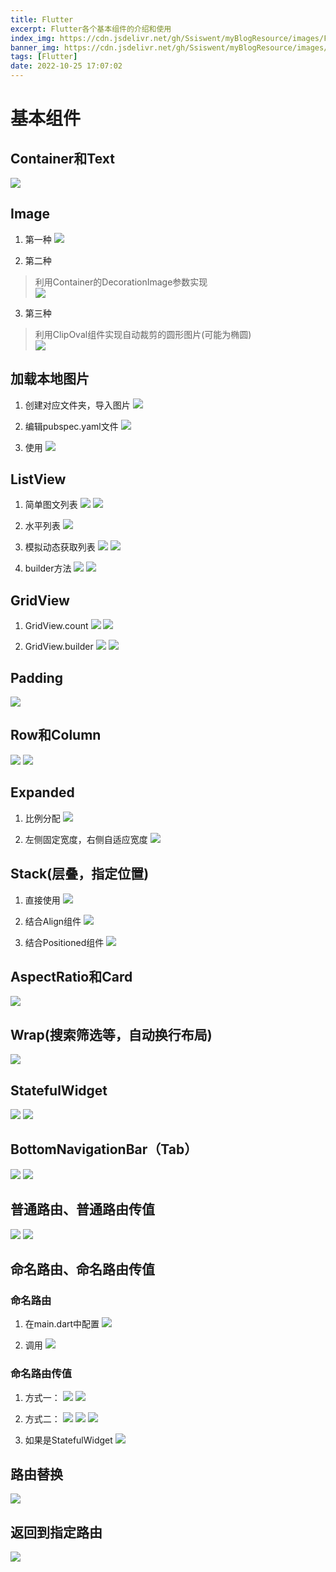 ```yaml
---
title: Flutter
excerpt: Flutter各个基本组件的介绍和使用
index_img: https://cdn.jsdelivr.net/gh/Ssiswent/myBlogResource/images/Flutter.png
banner_img: https://cdn.jsdelivr.net/gh/Ssiswent/myBlogResource/images/banner_flutter5.png
tags: [Flutter]
date: 2022-10-25 17:07:02
---
```


# 基本组件

## Container和Text
![](https://cdn.jsdelivr.net/gh/Ssiswent/myBlogResource/images/4C9D9D95-AA12-47E2-BC3B-0270252495BA.png)

## Image
1. 第一种
![](https://cdn.jsdelivr.net/gh/Ssiswent/myBlogResource/images/4102977A-A7BC-493A-86B7-1E04B656B4F4.png)

2. 第二种
> 利用Container的DecorationImage参数实现  
![](https://cdn.jsdelivr.net/gh/Ssiswent/myBlogResource/images/D4303067-4A38-45CE-96A5-B3DD2F84484C.png)

3. 第三种
> 利用ClipOval组件实现自动裁剪的圆形图片(可能为椭圆)  
![](https://cdn.jsdelivr.net/gh/Ssiswent/myBlogResource/images/3F00E607-419A-418D-9A6E-393C56193ECA.png)

## 加载本地图片
1. 创建对应文件夹，导入图片
![](https://cdn.jsdelivr.net/gh/Ssiswent/myBlogResource/images/3178FB08-173A-487E-94EA-26BFBDEBA6F9.png)

2. 编辑pubspec.yaml文件
![](https://cdn.jsdelivr.net/gh/Ssiswent/myBlogResource/images/EB57CA1F-3F5D-4DBD-8CEF-EA9B829498E6.png)

3. 使用
![](https://cdn.jsdelivr.net/gh/Ssiswent/myBlogResource/images/A17CED54-40B2-4C71-9A4D-ACA45937D229.png)

## ListView
1. 简单图文列表
![](https://cdn.jsdelivr.net/gh/Ssiswent/myBlogResource/images/8913CD23-D36A-48F5-8951-A12B02FD19FE.png)
![](https://cdn.jsdelivr.net/gh/Ssiswent/myBlogResource/images/25A188DC-54D9-439C-ACA8-60513EE5AF2E.png)

2. 水平列表
![](https://cdn.jsdelivr.net/gh/Ssiswent/myBlogResource/images/58D63904-5020-4E49-8FBF-4F552B145160.png)

3. 模拟动态获取列表
![](https://cdn.jsdelivr.net/gh/Ssiswent/myBlogResource/images/6B97628D-848F-4E67-BF68-11082D8E12F8.png)
![](https://cdn.jsdelivr.net/gh/Ssiswent/myBlogResource/images/61F9AF85-5289-4594-B1E0-5B3B8C2F39A8.png)

4. builder方法
![](https://cdn.jsdelivr.net/gh/Ssiswent/myBlogResource/images/97813325-A959-43E9-9F1F-129756C351A6.png)
![](https://cdn.jsdelivr.net/gh/Ssiswent/myBlogResource/images/9B31A6F4-59E2-4085-8069-476FF36F75ED.png)

## GridView
1. GridView.count
![](https://cdn.jsdelivr.net/gh/Ssiswent/myBlogResource/images/183BA66F-6A14-4E58-8DF3-0AE98DCDDF7A.png)
![](https://cdn.jsdelivr.net/gh/Ssiswent/myBlogResource/images/0963AD1D-D872-434A-9BA9-3502676B0052.png)

2. GridView.builder
![](https://cdn.jsdelivr.net/gh/Ssiswent/myBlogResource/images/B732685D-A4EC-4BF9-8559-A195B233C7FC.png)
![](https://cdn.jsdelivr.net/gh/Ssiswent/myBlogResource/images/94FA71E0-DF86-4C73-9FF3-8B92DD42BEBF.png)

## Padding
![](https://cdn.jsdelivr.net/gh/Ssiswent/myBlogResource/images/63A718DE-4170-4F7D-BA4D-A852A3A217A1.png)

## Row和Column
![](https://cdn.jsdelivr.net/gh/Ssiswent/myBlogResource/images/81244562-478E-4C9F-8315-1803AFD83F9D.png)
![](https://cdn.jsdelivr.net/gh/Ssiswent/myBlogResource/images/36F7BAB4-E614-456C-8AFE-6089DE66FEAF.png)

## Expanded
1. 比例分配
![](https://cdn.jsdelivr.net/gh/Ssiswent/myBlogResource/images/423EF451-95ED-464F-978B-F02B870292B0.png)

2. 左侧固定宽度，右侧自适应宽度
![](https://cdn.jsdelivr.net/gh/Ssiswent/myBlogResource/images/F56DD291-C2AA-4563-BD65-7214237F805A.png)

## Stack(层叠，指定位置)
1. 直接使用
![](https://cdn.jsdelivr.net/gh/Ssiswent/myBlogResource/images/43D25948-91BC-4BFF-92A1-199176B01549.png)

2. 结合Align组件
![](https://cdn.jsdelivr.net/gh/Ssiswent/myBlogResource/images/7EE640EA-F91C-4E4B-B19E-F07C1843CB3A.png)

3. 结合Positioned组件
![](https://cdn.jsdelivr.net/gh/Ssiswent/myBlogResource/images/29C256E1-16CD-4F60-B14F-F80A29A58C3D.png)

## AspectRatio和Card
![](https://cdn.jsdelivr.net/gh/Ssiswent/myBlogResource/images/407142B7-745D-47BA-A3F7-26C786AD664F.png)

## Wrap(搜索筛选等，自动换行布局)
![](https://cdn.jsdelivr.net/gh/Ssiswent/myBlogResource/images/8D3615D5-8D1A-419D-B498-469FE5C170AF.png)

## StatefulWidget
![](https://cdn.jsdelivr.net/gh/Ssiswent/myBlogResource/images/844BC555-1684-434C-BF18-3FD19E05DB9A.png)
![](https://cdn.jsdelivr.net/gh/Ssiswent/myBlogResource/images/998022BC-957E-432F-A40A-9D5DA747F111.png)

## BottomNavigationBar（Tab）
![](https://cdn.jsdelivr.net/gh/Ssiswent/myBlogResource/images/81D0AA2E-DAF4-42EC-A473-1FFAC13104FF.png)
![](https://cdn.jsdelivr.net/gh/Ssiswent/myBlogResource/images/7ACCEA44-19F2-4BAA-AA6C-55EFCB392BCA.png)

## 普通路由、普通路由传值
![](https://cdn.jsdelivr.net/gh/Ssiswent/myBlogResource/images/78A09833-2DBF-4A0D-ACA1-9713B0B2B710.png)
![](https://cdn.jsdelivr.net/gh/Ssiswent/myBlogResource/images/72DF56DC-94AF-4634-A334-BCAC968624E9.png)

## 命名路由、命名路由传值
### 命名路由
1. 在main.dart中配置
![](https://cdn.jsdelivr.net/gh/Ssiswent/myBlogResource/images/B991015B-D67A-488F-BA9F-A78394BC817D.png)

2. 调用
![](https://cdn.jsdelivr.net/gh/Ssiswent/myBlogResource/images/549A2995-B3A3-49E5-8186-A69B5C07A8F3.png)

### 命名路由传值
1. 方式一：
![](https://cdn.jsdelivr.net/gh/Ssiswent/myBlogResource/images/111ED87C-E9BD-46D9-9291-FBF2C8674D94.png)
![](https://cdn.jsdelivr.net/gh/Ssiswent/myBlogResource/images/58CC4A42-E08D-4CA8-9A91-0438D3CDC713.png)

2. 方式二：
![](https://cdn.jsdelivr.net/gh/Ssiswent/myBlogResource/images/0F6EFDDB-C8D2-46AD-8B52-428DB7DB1DC7.png)
![](https://cdn.jsdelivr.net/gh/Ssiswent/myBlogResource/images/8FD7088C-92C5-48CC-9A0A-08B1681B4C81.png)
![](https://cdn.jsdelivr.net/gh/Ssiswent/myBlogResource/images/0886B706-BA88-4023-A8FA-F81C58DE255A.png)

3. 如果是StatefulWidget
![](https://cdn.jsdelivr.net/gh/Ssiswent/myBlogResource/images/FBD24BE8-0B72-4F4D-860C-E96ECC4C84BB.png)

## 路由替换
![](https://cdn.jsdelivr.net/gh/Ssiswent/myBlogResource/images/97C21CD6-DBD2-47A3-B46A-D8F0F2E0809F.png)

## 返回到指定路由
![](https://cdn.jsdelivr.net/gh/Ssiswent/myBlogResource/images/A0C6DF6A-A5DC-40F0-89AC-1C82BA3E0E19.png)


